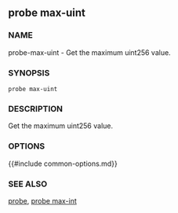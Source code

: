## probe max-uint

### NAME

probe-max-uint - Get the maximum uint256 value.

### SYNOPSIS

``probe max-uint``

### DESCRIPTION

Get the maximum uint256 value.

### OPTIONS

{{#include common-options.md}}

### SEE ALSO

[probe](./probe.md), [probe max-int](./probe-max-int.md)
